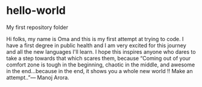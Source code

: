 # hello-world
My first repository folder 

Hi folks, my name is Oma and this is my first attempt at trying to code. I have a first degree in public health and I am very excited for this journey and all the new languages I'll learn. 
I hope this inspires anyone who dares to take a step towards that which scares them, because “Coming out of your comfort zone is tough in the beginning, chaotic in the middle, and awesome in the end...because in the end, it shows you a whole new world !!
Make an attempt..”― Manoj Arora.
